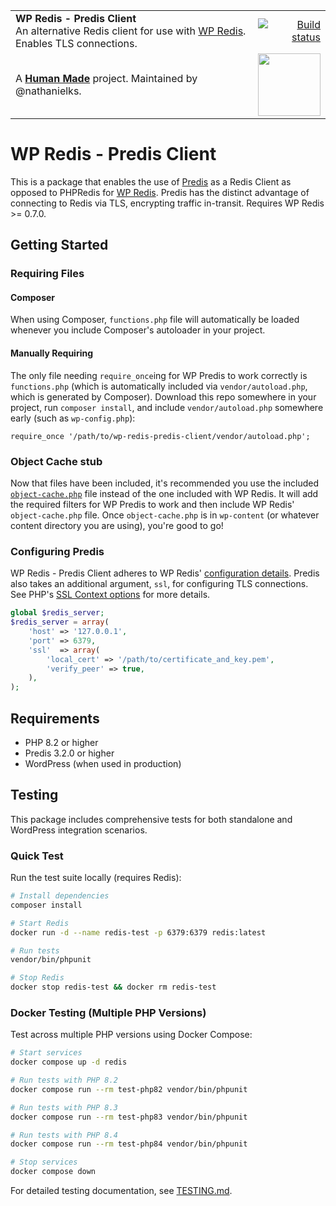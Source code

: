 <table width="100%">
    <tr>
        <td align="left" width="70">
            <strong>WP Redis - Predis Client</strong><br />
            An alternative Redis client for use with <a href="https://github.com/pantheon-systems/wp-redis">WP Redis</a>. Enables TLS connections.
        </td>
        <td align="right" width="20%">
            <a href="https://github.com/humanmade/wp-redis-predis-client/actions/workflows/tests.yml">
                <img src="https://github.com/humanmade/wp-redis-predis-client/actions/workflows/tests.yml/badge.svg" alt="Build status">
            </a>
        </td>
    </tr>
    <tr>
        <td>
            A <strong><a href="https://hmn.md/">Human Made</a></strong> project. Maintained by @nathanielks.
        </td>
        <td align="center">
            <img src="https://hmn.md/content/themes/hmnmd/assets/images/hm-logo.svg" width="100" />
        </td>
    </tr>
</table>

# WP Redis - Predis Client

This is a package that enables the use of [Predis](https://github.com/nrk/predis/) as a Redis Client as opposed to PHPRedis for [WP Redis](https://github.com/pantheon-systems/wp-redis/). Predis has the distinct advantage of connecting to Redis via TLS, encrypting traffic in-transit. Requires WP Redis >= 0.7.0.

## Getting Started

### Requiring Files
#### Composer

When using Composer, `functions.php` file will automatically be loaded whenever you include Composer's autoloader in your project.

#### Manually Requiring

The only file needing `require_once`ing for WP Predis to work correctly is `functions.php` (which is automatically included via `vendor/autoload.php`, which is generated by Composer). Download this repo somewhere in your project, run `composer install`, and include `vendor/autoload.php` somewhere early (such as `wp-config.php`):

```
require_once '/path/to/wp-redis-predis-client/vendor/autoload.php';
```

### Object Cache stub


Now that files have been included, it's recommended you use the included [`object-cache.php`](object-cache.php) file instead of the one included with WP Redis. It will add the required filters for WP Predis to work and then include WP Redis' `object-cache.php` file. Once `object-cache.php` is in `wp-content` (or whatever content directory you are using), you're good to go!

### Configuring Predis

WP Redis - Predis Client adheres to WP Redis' [configuration details](https://github.com/pantheon-systems/wp-redis#installation). Predis also takes an additional argument, `ssl`, for configuring TLS connections. See PHP's [SSL Context options](http://php.net/manual/en/context.ssl.php) for more details.


```php
global $redis_server;
$redis_server = array(
    'host' => '127.0.0.1',
    'port' => 6379,
    'ssl'  => array(
        'local_cert' => '/path/to/certificate_and_key.pem',
        'verify_peer' => true,
    ),
);
```

## Requirements

- PHP 8.2 or higher
- Predis 3.2.0 or higher
- WordPress (when used in production)

## Testing

This package includes comprehensive tests for both standalone and WordPress integration scenarios.

### Quick Test

Run the test suite locally (requires Redis):

```bash
# Install dependencies
composer install

# Start Redis
docker run -d --name redis-test -p 6379:6379 redis:latest

# Run tests
vendor/bin/phpunit

# Stop Redis
docker stop redis-test && docker rm redis-test
```

### Docker Testing (Multiple PHP Versions)

Test across multiple PHP versions using Docker Compose:

```bash
# Start services
docker compose up -d redis

# Run tests with PHP 8.2
docker compose run --rm test-php82 vendor/bin/phpunit

# Run tests with PHP 8.3
docker compose run --rm test-php83 vendor/bin/phpunit

# Run tests with PHP 8.4
docker compose run --rm test-php84 vendor/bin/phpunit

# Stop services
docker compose down
```

For detailed testing documentation, see [TESTING.md](TESTING.md).


